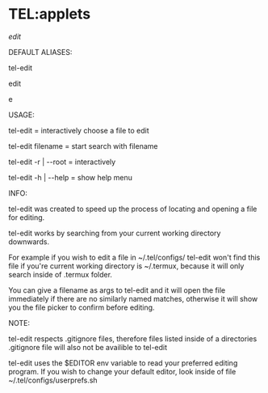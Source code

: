 # TEL:applets

_edit_

DEFAULT ALIASES:

tel-edit

edit

e

USAGE:

tel-edit		= interactively choose a file to edit

tel-edit filename	= start search with filename

tel-edit -r | --root 	= interactively

tel-edit -h | --help 	= show help menu

INFO:

tel-edit was created to speed up the process of locating and opening a file for editing.

tel-edit works by searching from your current working directory downwards.

For example if you wish to edit a file in ~/.tel/configs/ tel-edit won't find this file if you're current working directory is ~/.termux, because it will only search inside of .termux folder.

You can give a filename as args to tel-edit and it will open the file immediately if there are no similarly named matches, otherwise it will show you the file picker to confirm before editing. 

NOTE:

tel-edit respects .gitignore files, therefore files listed inside of a directories .gitignore file will also not be availible to tel-edit

tel-edit uses the $EDITOR env variable to read your preferred editing program. If you wish to change your default editor, look inside of file ~/.tel/configs/userprefs.sh

